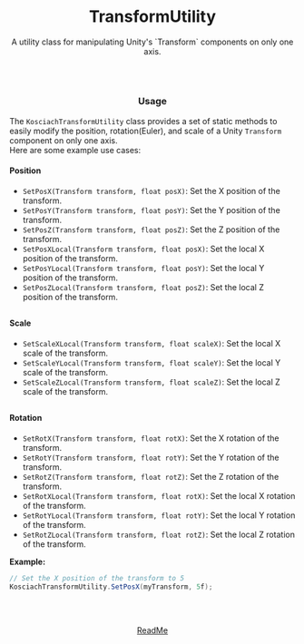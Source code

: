 <h1 align="center">TransformUtility</h1>
<p align="center">
  A utility class for manipulating Unity's `Transform` components on only one axis.
</p>

##
<br>
<h3 align="center">Usage</h3>
<p align="center">
  
  The `KosciachTransformUtility` class provides a set of static methods to easily modify the position, rotation(Euler), and scale of a Unity `Transform` component on only one axis.<br>
  Here are some example use cases:

  #### Position
  - `SetPosX(Transform transform, float posX)`: Set the X position of the transform.
  - `SetPosY(Transform transform, float posY)`: Set the Y position of the transform.
  - `SetPosZ(Transform transform, float posZ)`: Set the Z position of the transform.
  - `SetPosXLocal(Transform transform, float posX)`: Set the local X position of the transform.
  - `SetPosYLocal(Transform transform, float posY)`: Set the local Y position of the transform.
  - `SetPosZLocal(Transform transform, float posZ)`: Set the local Z position of the transform.

##
  #### Scale
  - `SetScaleXLocal(Transform transform, float scaleX)`: Set the local X scale of the transform.
  - `SetScaleYLocal(Transform transform, float scaleY)`: Set the local Y scale of the transform.
  - `SetScaleZLocal(Transform transform, float scaleZ)`: Set the local Z scale of the transform.

##
  #### Rotation
  - `SetRotX(Transform transform, float rotX)`: Set the X rotation of the transform.
  - `SetRotY(Transform transform, float rotY)`: Set the Y rotation of the transform.
  - `SetRotZ(Transform transform, float rotZ)`: Set the Z rotation of the transform.
  - `SetRotXLocal(Transform transform, float rotX)`: Set the local X rotation of the transform.
  - `SetRotYLocal(Transform transform, float rotY)`: Set the local Y rotation of the transform.
  - `SetRotZLocal(Transform transform, float rotZ)`: Set the local Z rotation of the transform.

  **Example:**
  ```csharp
  // Set the X position of the transform to 5
  KosciachTransformUtility.SetPosX(myTransform, 5f);
  ```
</p>

##
<br>
<p align="center">
  <a href="README.md">ReadMe</a>
</p>
